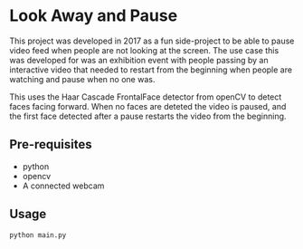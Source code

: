 
# Look Away and Pause


This project was developed in 2017 as a fun side-project to be able to pause video feed when people are not looking at the screen. The use case this was developed for was an exhibition event with people passing by an interactive video that needed to restart from the beginning when people are watching and pause when no one was.

This uses the Haar Cascade FrontalFace detector from openCV to detect faces facing forward. When no faces are deteted the video is paused, and the first face detected after a pause restarts the video from the beginning.

## Pre-requisites
- python
- opencv
- A connected webcam

## Usage
```
python main.py
```
